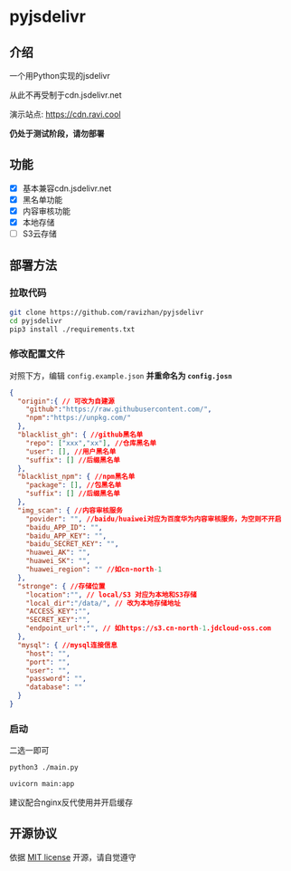 # pyjsdelivr
## 介绍
一个用Python实现的jsdelivr

从此不再受制于cdn.jsdelivr.net

演示站点: https://cdn.ravi.cool

**仍处于测试阶段，请勿部署**

## 功能
- [x] 基本兼容cdn.jsdelivr.net
- [x] 黑名单功能
- [x] 内容审核功能
- [x] 本地存储
- [ ] S3云存储
## 部署方法
### 拉取代码
```bash
git clone https://github.com/ravizhan/pyjsdelivr
cd pyjsdelivr
pip3 install ./requirements.txt
```
### 修改配置文件
对照下方，编辑 `config.example.json`
**并重命名为 `config.josn`**
```json
{
  "origin":{ // 可改为自建源
    "github":"https://raw.githubusercontent.com/",
    "npm":"https://unpkg.com/"
  },
  "blacklist_gh": { //github黑名单
    "repo": ["xxx","xx"], //仓库黑名单
    "user": [], //用户黑名单
    "suffix": [] //后缀黑名单
  },
  "blacklist_npm": { //npm黑名单
    "package": [], //包黑名单
    "suffix": [] //后缀黑名单
  },
  "img_scan": { //内容审核服务
    "povider": "", //baidu/huaiwei对应为百度华为内容审核服务，为空则不开启
    "baidu_APP_ID": "",
    "baidu_APP_KEY": "",
    "baidu_SECRET_KEY": "",
    "huawei_AK": "",
    "huawei_SK": "",
    "huawei_region": "" //如cn-north-1
  },
  "stronge": { //存储位置
    "location":"", // local/S3 对应为本地和S3存储
    "local_dir":"/data/", // 改为本地存储地址
    "ACCESS_KEY":"",
    "SECRET_KEY":"",
    "endpoint_url":"", // 如https://s3.cn-north-1.jdcloud-oss.com
  },
  "mysql": { //mysql连接信息
    "host": "",
    "port": "",
    "user": "",
    "password": "",
    "database": ""
  }
}
```
### 启动
二选一即可
```bash
python3 ./main.py
```
```bash
uvicorn main:app
```
建议配合nginx反代使用并开启缓存

## 开源协议
依据 [MIT license](https://github.com/ravizhan/pyjsdelivr/blob/main/LICENSE) 开源，请自觉遵守
